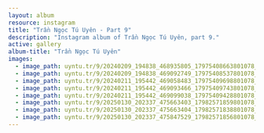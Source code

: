 ```yaml
---
layout: album
resource: instagram
title: "Trần Ngọc Tú Uyên - Part 9"
description: "Instagram album of Trần Ngọc Tú Uyên, part 9."
active: gallery
album-title: "Trần Ngọc Tú Uyên"
images:
  - image_path: uyntu.tr/9/20240209_194838_468935805_17975408663801078_8120890615059093162_n.jpg
  - image_path: uyntu.tr/9/20240209_194838_469092749_17975408537801078_2477839701445536549_n.jpg
  - image_path: uyntu.tr/9/20240211_195442_469058483_17975409698801078_1653615769192060540_n.jpg
  - image_path: uyntu.tr/9/20240211_195442_469093466_17975409743801078_3059518184054614290_n.jpg
  - image_path: uyntu.tr/9/20240211_195442_469099038_17975409428801078_5955353847544881580_n.jpg
  - image_path: uyntu.tr/9/20250130_202337_475663403_17982571859801078_1739596679048560498_n.jpg
  - image_path: uyntu.tr/9/20250130_202337_475663404_17982571838801078_2987078088900396762_n.jpg
  - image_path: uyntu.tr/9/20250130_202337_475847529_17982571856801078_742588902787594329_n.jpg
---
```

